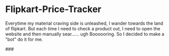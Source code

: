 # Flipkart-Price-Tracker
Everytime my material craving side is unleashed, I wander towards the land of flipkart.
But each time I need to check a product out, I need to open the website and then manually sear...... ugh Boooooring. 
So I decided to make a "bot" do it for me. 


###<!--PROJECT IN PROGRESS-->

